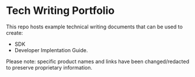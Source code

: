 # Tech Writing Portfolio

This repo hosts example technical writing documents that can be used to create:

* SDK
* Developer Implentation Guide.

Please note: specific product names and links have been changed/redacted to preserve proprietary information.

